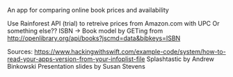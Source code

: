 An app for comparing online book prices and availability

Use Rainforest API (trial) to retreive prices from Amazon.com with UPC
Or something else??
ISBN -> Book model by GETing from http://openlibrary.org/api/books?jscmd=data&bibkeys=ISBN

Sources:
https://www.hackingwithswift.com/example-code/system/how-to-read-your-apps-version-from-your-infoplist-file
Splashtastic by Andrew Binkowski
Presentation slides by Susan Stevens
